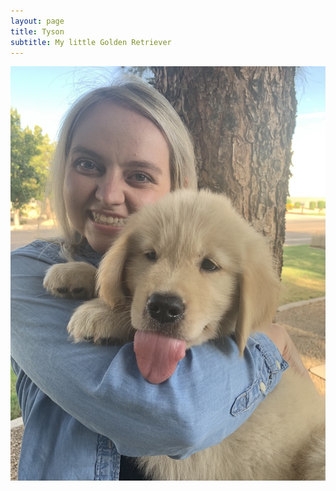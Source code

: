 ```yaml
---
layout: page
title: Tyson
subtitle: My little Golden Retriever
---
```



<img width="1604" alt="Tyson1" src="/assets/img/Tyson1.jpg">

